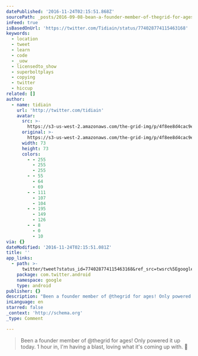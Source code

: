 ```yaml
---
datePublished: '2016-11-24T02:15:51.868Z'
sourcePath: _posts/2016-09-08-bean-a-founder-member-of-thegrid-for-ages-only-powered-it.md
inFeed: true
isBasedOnUrl: 'https://twitter.com/Tidiain/status/774028774115463168'
keywords:
  - location
  - tweet
  - learn
  - code
  - _uow
  - licensedto_show
  - superboltplays
  - copying
  - twitter
  - hiccup
related: []
author:
  - name: tidiain
    url: 'http://twitter.com/tidiain'
    avatar:
      src: >-
        https://s3-us-west-2.amazonaws.com/the-grid-img/p/4f8ee8d4cac9e87508082d4d421132a43bee47ad.jpg
      original: >-
        https://s3-us-west-2.amazonaws.com/the-grid-img/p/4f8ee8d4cac9e87508082d4d421132a43bee47ad.jpg
      width: 73
      height: 73
      colors:
        - - 255
          - 255
          - 255
        - - 55
          - 64
          - 69
        - - 111
          - 107
          - 104
        - - 195
          - 149
          - 126
        - - 8
          - 0
          - 10
via: {}
dateModified: '2016-11-24T02:15:51.081Z'
title: ''
app_links:
  - path: >-
      twitter/tweet?status_id=774028774115463168&ref_src=twsrc%5Egoogle%7Ctwcamp%5Eandroidseo%7Ctwgr%5Estatus%7Ctwterm%5E774028774115463168
    package: com.twitter.android
    namespace: google
    type: android
publisher: {}
description: "Been a founder member of @thegrid for ages! Only powered it up today. 1 hour in, I'm having a blast, loving what it's coming up with. \uD83D\uDE00"
inLanguage: en
starred: false
_context: 'http://schema.org'
_type: Comment

---
```

> Been a founder member of @thegrid for ages! Only powered it up today. 1 hour in, I'm having a blast, loving what it's coming up with. 